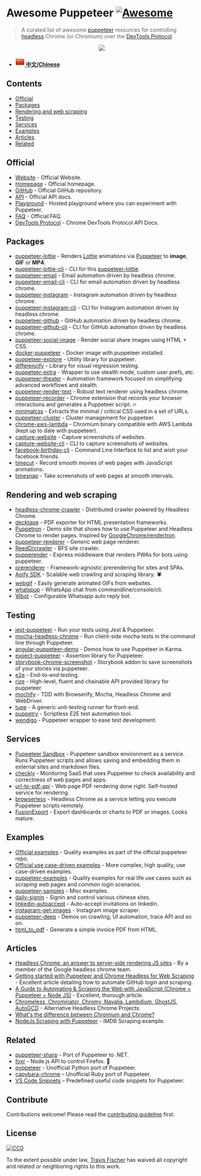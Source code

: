 # Awesome Puppeteer [![Awesome](https://awesome.re/badge.svg)](https://awesome.re)

> A curated list of awesome [puppeteer](https://developers.google.com/web/tools/puppeteer/) resources for controlling [headless](https://developers.google.com/web/updates/2017/04/headless-chrome) Chrome (or Chromium) over the [DevTools Protocol](https://chromedevtools.github.io/devtools-protocol/).

<p align="center">
  <img width="200" src="https://cdn.rawgit.com/transitive-bullshit/awesome-puppeteer/master/logo.png">
</p>

- [![china](https://raw.githubusercontent.com/gosquared/flags/master/flags/flags/shiny/24/China.png) **中文/Chinese**](https://github.com/transitive-bullshit/awesome-puppeteer/blob/master/readme.zh.md)


## Contents

- [Official](#official)
- [Packages](#packages)
- [Rendering and web scraping](#rendering-and-web-scraping)
- [Testing](#testing)
- [Services](#services)
- [Examples](#examples)
- [Articles](#articles)
- [Related](#related)


## Official

- [Website](https://pptr.dev) - Official Website.
- [Homepage](https://developers.google.com/web/tools/puppeteer) - Official homepage.
- [GitHub](https://github.com/GoogleChrome/puppeteer) - Official GitHub repository.
- [API](https://github.com/GoogleChrome/puppeteer/blob/master/docs/api.md) - Official API docs.
- [Playground](https://try-puppeteer.appspot.com) - Hosted playground where you can experiment with Puppeteer.
- [FAQ](https://developers.google.com/web/tools/puppeteer/faq) - Official FAQ.
- [DevTools Protocol](https://chromedevtools.github.io/devtools-protocol/) - Chrome DevTools Protocol API Docs.


## Packages

- [puppeteer-lottie](https://github.com/transitive-bullshit/puppeteer-lottie) - Renders [Lottie](http://airbnb.io/lottie) animations via [Puppeteer](https://github.com/GoogleChrome/puppeteer) to **image**, **GIF** or **MP4**.
- [puppeteer-lottie-cli](https://github.com/transitive-bullshit/puppeteer-lottie-cli) - CLI for this [puppeteer-lottie](https://github.com/transitive-bullshit/puppeteer-lottie).
- [puppeteer-email](https://github.com/transitive-bullshit/puppeteer-email) - Email automation driven by headless chrome.
- [puppeteer-email-cli](https://github.com/transitive-bullshit/puppeteer-email/tree/master/packages/puppeteer-email-cli) - CLI for email automation driven by headless chrome.
- [puppeteer-instagram](https://github.com/transitive-bullshit/puppeteer-instagram) - Instagram automation driven by headless chrome.
- [puppeteer-instagram-cli](https://github.com/transitive-bullshit/puppeteer-instagram-cli) - CLI for Instagram automation driven by headless chrome.
- [puppeteer-github](https://github.com/transitive-bullshit/puppeteer-github) - GitHub automation driven by headless chrome.
- [puppeteer-github-cli](https://github.com/transitive-bullshit/puppeteer-github-cli) - CLI for GitHub automation driven by headless chrome.
- [puppeteer-social-image](https://github.com/puppeteer/puppeteer-social-image) - Render social share images using HTML + CSS.
- [docker-puppeteer](https://github.com/alekzonder/docker-puppeteer) - Docker image with puppeteer installed.
- [puppeteer-explore](https://github.com/laispace/puppeteer-explore) - Utility library for puppeteer.
- [differencify](https://github.com/NimaSoroush/differencify) - Library for visual regression testing.
- [puppeteer-extra](https://github.com/berstend/puppeteer-extra) - Wrapper to use stealth mode, custom user prefs, etc.
- [puppeteer-theater](https://github.com/nicoandmee/puppeteer-theater) - Automation framework focused on simplifying advanced workflows and stealth.
- [puppeteer-render-text](https://github.com/transitive-bullshit/puppeteer-render-text) - Robust text renderer using headless chrome.
- [puppeteer-recorder](https://github.com/checkly/puppeteer-recorder) - Chrome extension that records your browser interactions and generates a Puppeteer script. 🔥
- [minimalcss](https://github.com/peterbe/minimalcss) - Extracts the minimal / critical CSS used in a set of URLs.
- [puppeteer-cluster](https://github.com/thomasdondorf/puppeteer-cluster) - Cluster management for puppeteer.
- [chrome-aws-lambda](https://github.com/alixaxel/chrome-aws-lambda) - Chromium binary compatible with AWS Lambda (kept up to date with puppeteer).
- [capture-website](https://github.com/sindresorhus/capture-website) - Capture screenshots of websites.
- [capture-website-cli](https://github.com/sindresorhus/capture-website-cli) - CLI to capture screenshots of websites.
- [facebook-birthday-cli](https://github.com/igniteram/facebook-birthday-cli) - Command Line Interface to list and wish your facebook friends.
- [timecut](https://github.com/tungs/timecut) - Record smooth movies of web pages with JavaScript animations.
- [timesnap](https://github.com/tungs/timesnap) - Take screenshots of web pages at smooth intervals.

## Rendering and web scraping

- [headless-chrome-crawler](https://github.com/yujiosaka/headless-chrome-crawler) - Distributed crawler powered by Headless Chrome.
- [decktape](https://github.com/astefanutti/decktape) - PDF exporter for HTML presentation frameworks.
- [Puppetron](https://github.com/cheeaun/puppetron) - Demo site that shows how to use Puppeteer and Headless Chrome to render pages. Inspired by [GoogleChrome/rendertron](https://github.com/GoogleChrome/rendertron).
- [puppeteer-renderer](https://github.com/zenato/puppeteer-renderer) - Generic web page renderer.
- [ReedD/crawler](https://github.com/ReedD/crawler) - BFS site crawler.
- [pupperender](https://github.com/LasaleFamine/pupperender) - Express middleware that renders PWAs for bots using puppeteer.
- [prerenderer](https://github.com/Tribex/prerenderer) - Framework-agnostic prerendering for sites and SPAs.
- [Apify SDK](https://github.com/apifytech/apify-js) - Scalable web crawling and scraping library. 🕷️
- [webgif](https://github.com/anishkny/webgif) - Easily generate animated GIFs from websites.
- [whatspup](https://github.com/sarfraznawaz2005/whatspup) - WhatsApp chat from commandline/console/cli.
- [Wbot](https://github.com/vasani-arpit/WBOT) - Configurable Whatsapp auto reply bot.


## Testing

- [jest-puppeteer](https://github.com/smooth-code/jest-puppeteer) - Run your tests using Jest & Puppeteer.
- [mocha-headless-chrome](https://github.com/direct-adv-interfaces/mocha-headless-chrome) - Run client-side mocha tests in the command line through Puppeteer.
- [angular-puppeteer-demo](https://github.com/Quramy/angular-puppeteer-demo) - Demos how to use Puppeteer in Karma.
- [expect-puppeteer](https://github.com/smooth-code/jest-puppeteer/tree/master/packages/expect-puppeteer) - Assertion library for Puppeteer.
- [storybook-chrome-screenshot](https://github.com/tsuyoshiwada/storybook-chrome-screenshot) - Storybook addon to save screenshots of your stories via puppeteer.
- [e2e](https://github.com/dollarshaveclub/e2e) - End-to-end testing.
- [rize](https://github.com/g-plane/rize) - High-level, fluent and chainable API provided library for puppeteer.
- [mochify](https://github.com/mantoni/mochify.js) - TDD with Browserify, Mocha, Headless Chrome and WebDriver.
- [tupe](https://github.com/jl-/tupe) - A generic unit-testing runner for front-end.
- [puppetry](https://puppetry.app/) - Scriptless E2E test automation tool.
- [wendigo](https://github.com/angrykoala/wendigo) - Puppeteer wrapper to ease test development.

## Services

- [Puppeteer Sandbox](https://puppeteersandbox.com) - Puppeteer sandbox environment as a service. Runs Puppeteer scripts and allows saving and embedding them in external sites and markdown files.
- [checkly](https://checklyhq.com) - Monitoring SaaS that uses Puppeteer to check availability and correctness of web pages and apps.
- [url-to-pdf-api](https://github.com/alvarcarto/url-to-pdf-api) - Web page PDF rendering done right. Self-hosted service for rendering.
- [browserless](https://github.com/joelgriffith/browserless) - Headless Chrome as a service letting you execute Puppeteer scripts remotely.
- [FusionExport](https://www.fusioncharts.com/fusionexport) - Export dashboards or charts to PDF or images. Looks mature.


## Examples

- [Official examples](https://github.com/GoogleChrome/puppeteer/tree/master/examples/) - Quality examples as part of the official puppeteer repo.
- [Official use case-driven examples](https://github.com/GoogleChromeLabs/puppeteer-examples) - More complex, high quality, use case-driven examples.
- [puppeteer-examples](https://github.com/checkly/puppeteer-examples) - Quality examples for real life use cases such as scraping web pages and common login scenarios.
- [puppeteer-samples](https://github.com/sweekson/puppeteer-samples) - Misc examples.
- [daily-signin](https://github.com/yidinghan/daily-signin) - Signin and control various chinese sites.
- [linkedin-autoaccept](https://github.com/MRdotB/linkedin-autoaccept) - Auto-accept invitations on linkedin.
- [instagram-get-images](https://github.com/aofdev/instagram-get-images) - Instagram image scraper.
- [puppeteer-deep](https://github.com/zhentaoo/puppeteer-deep) - Demos on crawling, UI automation, trace API and so on.
- [html_to_pdf](https://github.com/chuongtrh/html_to_pdf) - Generate a simple invoice PDF from HTML.

## Articles

- [Headless Chrome: an answer to server-side rendering JS sites](https://developers.google.com/web/tools/puppeteer/articles/ssr) - By a member of the Google headless chrome team.
- [Getting started with Puppeteer and Chrome Headless for Web Scraping](https://medium.com/@e_mad_ehsan/getting-started-with-puppeteer-and-chrome-headless-for-web-scrapping-6bf5979dee3e) - Excellent article detailing how to automate GitHub login and scraping.
- [A Guide to Automating & Scraping the Web with JavaScript (Chrome + Puppeteer + Node JS)](https://codeburst.io/a-guide-to-automating-scraping-the-web-with-javascript-chrome-puppeteer-node-js-b18efb9e9921) - Excellent, thorough article.
- [Chromeless, Chrominator, Chromy, Navalia, Lambdium, GhostJS, AutoGCD](https://medium.com/@kensoh/chromeless-chrominator-chromy-navalia-lambdium-ghostjs-autogcd-ef34bcd26907) - Alternative Headless Chrome Projects.
- [What's the difference between Chromium and Chrome?](https://www.howtogeek.com/202825/what%E2%80%99s-the-difference-between-chromium-and-chrome/)
- [NodeJs Scraping with Puppeteer](https://learnscraping.com/nodejs-web-scraping-with-puppeteer/) - IMDB Scraping example.

## Related

- [puppeteer-sharp](https://github.com/kblok/puppeteer-sharp) - Port of Puppeteer to .NET.
- [foxr](https://github.com/deepsweet/foxr) - Node.js API to control Firefox. 🦊
- [pyppeteer](https://github.com/miyakogi/pyppeteer) - Unofficial Python port of Puppeteer.
- [capybara-chrome](https://github.com/carezone/capybara-chrome) – Unofficial Ruby port of Puppeteer.
- [VS Code Snippets](https://github.com/nitayneeman/vscode-puppeteer-snippets) – Predefined useful code snippets for Puppeteer.


## Contribute

Contributions welcome! Please read the [contributing guideline](contributing.md) first.


## License

[![CC0](http://mirrors.creativecommons.org/presskit/buttons/88x31/svg/cc-zero.svg)](http://creativecommons.org/publicdomain/zero/1.0)

To the extent possible under law, [Travis Fischer](https://github.com/transitive-bullshit) has waived all copyright and related or neighboring rights to this work.
